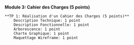 **Module 3: Cahier des Charges (5 points)**

    **TP 1: Réalisation d'un Cahier des Charges (5 points)**
        Description Technique: 1 point
        Description Fonctionnelle: 1 point
        Arborescence: 1 point
        Charte Graphique: 1 point
        Maquettage Wireframe: 1 point


       

